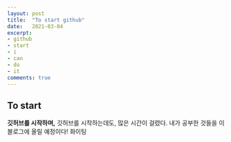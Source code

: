```yaml
---
layout: post
title:  "To start github"
date:   2021-03-04
excerpt: 
- github
- start
- i
- can
- do
- it
comments: true
---
```


## To start

**깃허브를 시작하며,**
깃허브를 시작하는데도, 많은 시간이 걸렸다.
내가 공부한 것들을 이 블로그에 올릴 예정이다! 화이팅


